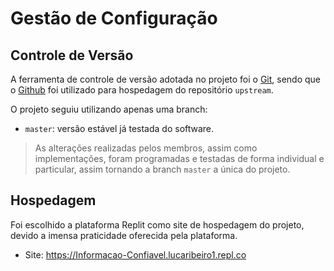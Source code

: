 # Gestão de Configuração

## Controle de Versão

A ferramenta de controle de versão adotada no projeto foi o
[Git](https://git-scm.com/), sendo que o [Github](https://github.com)
foi utilizado para hospedagem do repositório `upstream`.

O projeto seguiu utilizando apenas uma branch:

- `master`: versão estável já testada do software.  

> As alterações realizadas pelos membros, assim como implementações,
> foram programadas e testadas de forma individual e particular, 
> assim tornando a branch `master` a única do projeto.

## Hospedagem

Foi escolhido a plataforma Replit como site de hospedagem do projeto, 
devido a imensa praticidade oferecida pela plataforma.

 - Site: https://Informacao-Confiavel.lucaribeiro1.repl.co 
